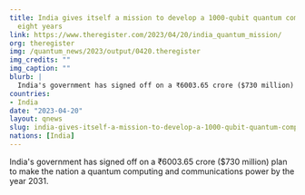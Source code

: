 ```yaml
---
title: India gives itself a mission to develop a 1000-qubit quantum computer in just
  eight years
link: https://www.theregister.com/2023/04/20/india_quantum_mission/
org: theregister
img: /quantum_news/2023/output/0420.theregister
img_credits: ""
img_caption: ""
blurb: |
  India's government has signed off on a ₹6003.65 crore ($730 million) plan to make the nation a quantum computing and communications power by the year 2031.
countries:
- India
date: "2023-04-20"
layout: qnews
slug: india-gives-itself-a-mission-to-develop-a-1000-qubit-quantum-computer-in-just-eight-years
nations: [India]
---
```


India's government has signed off on a ₹6003.65 crore ($730 million) plan to make the nation a quantum computing and communications power by the year 2031.
